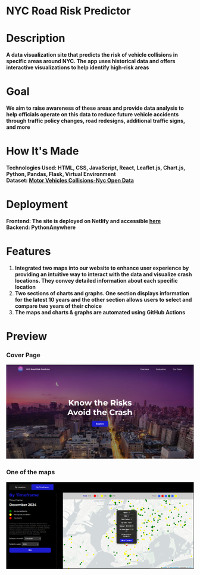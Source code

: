 # NYC Road Risk Predictor

# Description
**A data visualization site that predicts the risk of vehicle collisions in specific areas around NYC. The app uses historical data and offers interactive visualizations to help identify high-risk areas**

# Goal
**We aim to raise awareness of these areas and provide data analysis to help officials operate on this data to reduce future vehicle accidents through traffic policy changes, road redesigns, additional traffic signs, and more**

# How It's Made
**Technologies Used: HTML, CSS, JavaScript, React, Leaflet.js, Chart.js, Python, Pandas, Flask, Virtual Environment** <br />
**Dataset: [Motor Vehicles Collisions-Nyc Open Data](https://data.cityofnewyork.us/Public-Safety/Motor-Vehicle-Collisions-Crashes/h9gi-nx95/about_data)**

# Deployment
**Frontend: The site is deployed on Netlify and accessible [here](https://rad-unicorn-c6a72d.netlify.app/)** <br />
**Backend: PythonAnywhere**

# Features
1. **Integrated two maps into our website to enhance user experience by providing an intuitive way to interact with the data and visualize crash locations. They convey detailed information about each specific location**
2. **Two sections of charts and graphs. One section displays information for the latest 10 years and the other section allows users to select and compare two years of their choice**
3. **The maps and charts & graphs are automated using GitHub Actions**

# Preview
### Cover Page
![screenshot1](Website/front-end/src/images/preview_ss_1.png)
### One of the maps
![screenshot2](Website/front-end/src/images/preview_ss_2.png)
